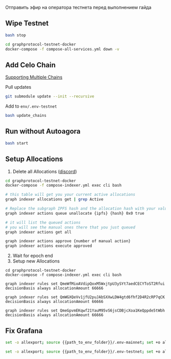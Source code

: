 Отправить эфир на оператора тестнета перед выполнением гайда

## Wipe Testnet
```bash
bash stop

cd graphprotocol-testnet-docker
docker-compose -f compose-all-services.yml down -v
```

## Add Celo Chain
[Supporting Multiple Chains](https://github.com/StakeSquid/graphprotocol-testnet-docker/blob/master/docs/getting-started.md#supporting-multiple-chains)

Pull updates
```bash
git submodule update --init --recursive
```

Add to `env/.env-testnet`
```bash
bash update_chains
```

## Run without Autoagora
```bash
bash start
```
## Setup Allocations
1. Delete all Allocations ([discord](https://discord.com/channels/438038660412342282/807005869836861461/1065609092732825611))
```bash
cd graphprotocol-testnet-docker
docker-compose -f compose-indexer.yml exec cli bash

# this table will get you your current active allocations
graph indexer allocations get | grep Active

# Replace the subgraph IPFS hash and the allocation hash with your values
graph indexer actions queue unallocate {ipfs} {hash} 0x0 true

# it will list the queued actions
# you will see the manual ones there that you just queued
graph indexer actions get all

graph indexer actions approve {number of manual action}
graph indexer actions execute approved
```
2. Wait for epoch end
3. Setup new Allocations
```
cd graphprotocol-testnet-docker
docker-compose -f compose-indexer.yml exec cli bash

graph indexer rules set QmeWfMioAVdipQoxM5WxjtpU3ySYt7aedCECYToST2Rfui decisionBasis always allocationAmount 66666

graph indexer rules set QmWGXQeVv1jfU2puJAbSXXwLDW4gtd6fhf2D4R2cRP7qCK decisionBasis always allocationAmount 66666

graph indexer rules set QmeGpvmEKqwf21YauM95vS6jsCDBjcXoa1KeQppde5tWbh decisionBasis always allocationAmount 66666
```

## Fix Grafana
```bash
set -o allexport; source {{path_to_env_folder}}/.env-mainnet; set +o allexport; docker exec -it graphprotocol-mainnet-docker_postgres_1 psql "-U" ${DB_USER} ${GRAPH_NODE_DB_NAME} "-c" "refresh materialized view info.subgraph_sizes;"
```
```bash
set -o allexport; source {{path_to_env_folder}}/.env-testnet; set +o allexport; docker exec -it graphprotocol-testnet-docker_postgres_1 psql "-U" ${DB_USER} ${GRAPH_NODE_DB_NAME} "-c" "refresh materialized view info.subgraph_sizes;"
```
